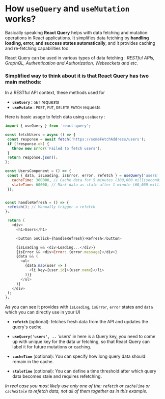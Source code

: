 #  How `useQuery` and `useMutation` works?

Basically speaking __React Query__ helps with data fetching and mutation operations in React applications. It simplifies data fetching by __handling loading, error, and success states automatically__, and it provides caching and re-fetching capabilities too.

React Query can be used in various types of data fetching : _RESTful APIs, GraphQL, Authentication and Authorization, Websockets and etc._


### Simplified way to think about it is that React Query has two main methods:

In a RESTful API context, these methods used for 
 - __`useQuery`__ : `GET` requests
 - __`useMutate`__ : `POST`, `PUT`, `DELETE` `PATCH` requests


Here is basic usage to fetch data using `useQuery` :

   ```javascript
  import { useQuery } from 'react-query';
  
  const fetchUsers = async () => {
    const response = await fetch('https://someFetchAddress/users');
    if (!response.ok) {
      throw new Error('Failed to fetch users');
    }
    return response.json();
  };
  
  const UsersComponent = () => {
    const { data, isLoading, isError, error, refetch } = useQuery('users', fetchUsers, {
      cacheTime: 300000, // Cache data for 5 minutes (300,000 milliseconds)
      staleTime: 60000, // Mark data as stale after 1 minute (60,000 milliseconds)
    });
  

   const handleRefresh = () => {
    refetch(); // Manually trigger a refetch
   };

    return (
      <div>
        <h1>Users</h1>

        <button onClick={handleRefresh}>Refresh</button>

        {isLoading && <div>Loading...</div>}
        {isError && <div>Error: {error.message}</div>}
        {data && (
          <ul>
            {data.map(user => (
              <li key={user.id}>{user.name}</li>
            ))}
          </ul>
        )}
      </div>
    );
   };
   ```

As you can see it provides with `isLoading`, `isError`, `error` states and `data` which you can directly use in your UI

-  __`refetch`__ (optional):  fetches fresh data from the API and updates the query's cache.
  
- __` useQuery('users', .. `__ 'users' in here is a Query key, you need to come up with unique key for the data ur fetching, so that React Query can label it for future mutations or caching.
  
- __`cacheTime`__ (optional): You can specify how long query data should remain in the cache.

- __`staleTime`__ (optional): You can define a time threshold after which query data becomes stale and requires refetching.

 _In real case you most likely use only one of the: `refetch` or  `cacheTime` or `cacheStale` to refetch data, not all of them together as in this example._ 
